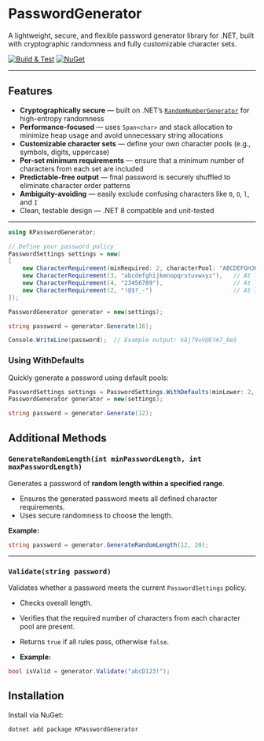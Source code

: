 # PasswordGenerator

A lightweight, secure, and flexible password generator library for .NET, built with cryptographic randomness and fully customizable character sets.

[![Build & Test](https://github.com/kpol/PasswordGenerator/actions/workflows/build-test.yml/badge.svg)](https://github.com/kpol/PasswordGenerator/actions)
[![NuGet](https://img.shields.io/nuget/v/KPasswordGenerator.svg)](https://www.nuget.org/packages/KPasswordGenerator)

---

## Features

- **Cryptographically secure** — built on .NET’s [`RandomNumberGenerator`](https://learn.microsoft.com/en-us/dotnet/api/system.security.cryptography.randomnumbergenerator) for high-entropy randomness
- **Performance-focused** — uses `Span<char>` and stack allocation to minimize heap usage and avoid unnecessary string allocations
- **Customizable character sets** — define your own character pools (e.g., symbols, digits, uppercase)
- **Per-set minimum requirements** — ensure that a minimum number of characters from each set are included
- **Predictable-free output** — final password is securely shuffled to eliminate character order patterns
- **Ambiguity-avoiding** — easily exclude confusing characters like `0`, `O`, `l`, and `I`
- Clean, testable design — .NET 8 compatible and unit-tested


---

```csharp
using KPasswordGenerator;

// Define your password policy
PasswordSettings settings = new(
[
    new CharacterRequirement(minRequired: 2, characterPool: "ABCDEFGHJKLMNPQRSTUVWXYZ"),
    new CharacterRequirement(3, "abcdefghijkmnopqrstuvwxyz"),   // At least 3 lowercase letters (no l)
    new CharacterRequirement(4, "23456789"),                    // At least 4 digits (no 0, 1)
    new CharacterRequirement(2, "!@$?_-")                       // At least 2 symbols
]);

PasswordGenerator generator = new(settings);

string password = generator.Generate(16);

Console.WriteLine(password);  // Example output: kAj79uV@E?m7_8eS
```

### Using WithDefaults
Quickly generate a password using default pools:
```csharp
PasswordSettings settings = PasswordSettings.WithDefaults(minLower: 2, minUpper: 2, minDigits: 2, minSpecial: 1);
PasswordGenerator generator = new(settings);

string password = generator.Generate(12);
```

## Additional Methods

### `GenerateRandomLength(int minPasswordLength, int maxPasswordLength)`

Generates a password of **random length within a specified range**.

- Ensures the generated password meets all defined character requirements.
- Uses secure randomness to choose the length.

**Example:**
```csharp
string password = generator.GenerateRandomLength(12, 20);
```

---

### `Validate(string password)`

Validates whether a password meets the current `PasswordSettings` policy.

- Checks overall length.
- Verifies that the required number of characters from each character pool are present.
- Returns `true` if all rules pass, otherwise `false`.

- **Example:**
```csharp
bool isValid = generator.Validate("abcD123!");
```

## Installation

Install via NuGet:

```bash
dotnet add package KPasswordGenerator

